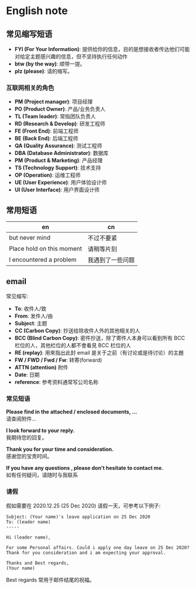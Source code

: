 # English note

## 常见缩写短语

- **FYI (For Your Information)**:  提供给你的信息，目的是想接收者传达他们可能对给定主题感兴趣的信息，但不坚持执行任何动作
- **btw (by the way)**: 顺带一提。
- **plz (please)**: 请的缩写。

### 互联网相关的角色

- **PM (Project manager)**: 项目经理
- **PO (Product Owner)**: 产品/业务负责人
- **TL (Team leader)**: 常指团队负责人
- **RD (Research & Develop)**: 研发工程师
- **FE (Front End)**: 前端工程师
- **BE (Back End)**: 后端工程师
- **QA (Quality Assurance)**: 测试工程师
- **DBA (Database Administrator)**: 数据库
- **PM (Product & Marketing)**: 产品经理
- **TS (Technology Support)**: 技术支持
- **OP (Operation)**: 运维工程师
- **UE (User Experience)**: 用户体验设计师
- **UI (User Interface)**: 用户界面设计师

## 常用短语

| en                        | cn               |
| ------------------------- | ---------------- |
| but never mind            | 不过不要紧       |
| Place hold on this moment | 请稍等片刻       |
| I encountered a problem   | 我遇到了一些问题 |

## email

常见缩写:

- **To**: 收件人/致
- **From**: 发件人/由
- **Subject**: 主题
- **CC (Carbon Copy)**: 抄送给除收件人外的其他相关的人
- **BCC (Blind Carbon Copy)**: 密件抄送，除了寄件人本身可以看到所有 BCC 栏位的人，其他栏位的人都不會看見 BCC 栏位的人
- **RE (replay)**: 用來指出此封 email 是关于之前（有讨论或是待讨论）的主題
- **FW / FWD / Fwd / Fw**: 转寄(forward)
- **ATTN (attention)** 附件
- **Date**: 日期
- **reference**: 参考资料通常写公司名称

### 常见短语

**Please find in the attached / enclosed documents, …**  
请查阅附件…

**I look forward to your reply.**  
我期待您的回复。

**Thank you for your time and consideration.**  
感谢您的宝贵时间。

**If you have any questions , please don't hesitate to contact me.**  
如有任何疑问，请随时与我联系

### 请假

假如需要在 2020.12.25 (25 Dec 2020) 请假一天，可参考以下例子:

``` example
Subject: (Your name)'s leave application on 25 Dec 2020
To: (leader name)
-----

Hi (leader name),

For some Personal affairs. Could i apply one day leave on 25 Dec 2020?
Thank for you consideration and i am expecting your approval.

Thanks and Best regards,
(Your name)

```

Best regards 常用于邮件结尾的祝福。
